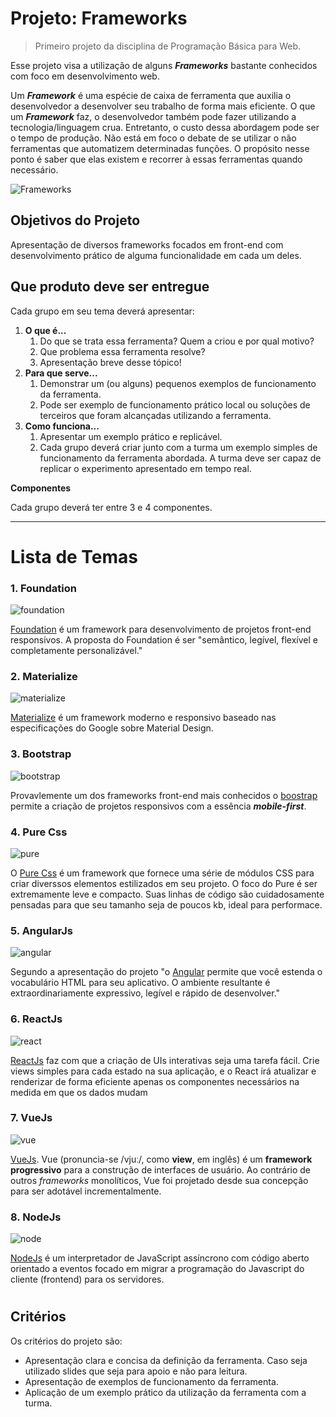 # Projeto: Frameworks

> Primeiro projeto da disciplina de Programação Básica para Web.

Esse projeto visa a utilização de alguns ***Frameworks*** bastante conhecidos com foco em desenvolvimento web.

Um ***Framework*** é uma espécie de caixa de ferramenta que auxilia o desenvolvedor a desenvolver seu trabalho de forma mais eficiente. O que um ***Framework*** faz, o desenvolvedor também pode fazer utilizando a tecnologia/linguagem crua. Entretanto, o custo dessa abordagem pode ser o tempo de produção. Não está em foco o debate de se utilizar o não ferramentas que automatizem determinadas funções. O propósito nesse ponto é saber que elas existem e recorrer à essas ferramentas quando necessário.



![Frameworks](frameworks-front-end.png)

## Objetivos do Projeto

Apresentação de diversos frameworks focados em front-end com desenvolvimento prático de alguma funcionalidade em cada um deles.



## Que produto deve ser entregue

Cada grupo em seu tema deverá apresentar:

1. **O que é...**
   1. Do que se trata essa ferramenta? Quem a criou e por qual motivo?
   2. Que problema essa ferramenta resolve?
   3. Apresentação breve desse tópico!
2. **Para que serve...**
   1. Demonstrar um (ou alguns) pequenos exemplos de funcionamento da ferramenta.
   2. Pode ser exemplo de funcionamento prático local ou soluções de terceiros que foram alcançadas utilizando a ferramenta.
3. **Como funciona...**
   1. Apresentar um exemplo prático e replicável.
   2. Cada grupo deverá criar junto com a turma um exemplo simples de funcionamento da ferramenta abordada. A turma deve ser capaz de replicar o experimento apresentado em tempo real.

**Componentes**

Cada grupo deverá ter entre 3 e 4 componentes.

----

# Lista de Temas



### 1. Foundation

![foundation](foundation.png)

[Foundation](https://foundation.zurb.com/) é um framework para desenvolvimento de projetos front-end responsivos. A proposta do Foundation é ser "semântico, legível, flexível e completamente personalizável."



### 2. Materialize

![materialize](materialize.png)

[Materialize](https://materializecss.com/) é um framework moderno e responsivo baseado nas especificações do Google sobre Material Design.



### 3. Bootstrap

![bootstrap](bootstrap.png)

Provavlemente um dos frameworks front-end mais conhecidos o [boostrap](https://getbootstrap.com/) permite a criação de projetos responsivos com a essência ***mobile-first***.



### 4. Pure Css

![pure](pure.png)

O [Pure Css](https://purecss.io/) é um framework que fornece uma série de módulos CSS para criar diverssos elementos estilizados em seu projeto. O foco do Pure é ser extremamente leve e compacto. Suas linhas de código são cuidadosamente pensadas para que seu tamanho seja de poucos kb, ideal para performace.



### 5. AngularJs

![angular](angular.png)

Segundo a apresentação do projeto "o [Angular](https://angularjs.org/) permite que você estenda o vocabulário HTML para seu aplicativo. O ambiente resultante é extraordinariamente expressivo, legível e rápido de desenvolver."

### 6. ReactJs

![react](react.jpg)

[ReactJs](https://pt-br.reactjs.org/) faz com que a criação de UIs interativas seja uma tarefa fácil.  Crie views simples para cada estado na sua aplicação, e o React irá  atualizar e renderizar de forma eficiente apenas os componentes  necessários na medida em que os dados mudam



### 7. VueJs

![vue](vue.png)

[VueJs](https://vuejs.org/). Vue (pronuncia-se /vjuː/, como **view**, em inglês) é um **framework progressivo** para a construção de interfaces de usuário. Ao contrário de outros *frameworks* monolíticos, Vue foi projetado desde sua concepção para ser adotável incrementalmente. 

### 8. NodeJs

![node](nodejs.jpg)

[NodeJs](https://nodejs.org/en/) é um interpretador de JavaScript assíncrono com código aberto orientado a eventos focado em migrar a programação do Javascript do cliente (frontend) para os servidores.



#

## Critérios

Os critérios do projeto são:

- Apresentação clara e concisa da definição da ferramenta. Caso seja utilizado slides que seja para apoio e não para leitura.
- Apresentação de exemplos de funcionamento da ferramenta.
- Aplicação de um exemplo prático da utilização da ferramenta com a turma.
